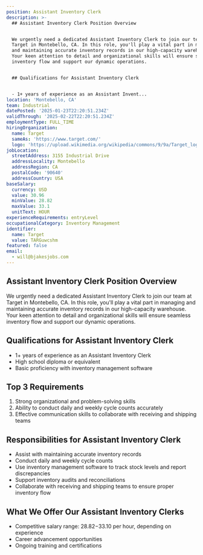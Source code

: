 ```yaml
---
position: Assistant Inventory Clerk
description: >-
  ## Assistant Inventory Clerk Position Overview


  We urgently need a dedicated Assistant Inventory Clerk to join our team at
  Target in Montebello, CA. In this role, you'll play a vital part in managing
  and maintaining accurate inventory records in our high-capacity warehouse.
  Your keen attention to detail and organizational skills will ensure seamless
  inventory flow and support our dynamic operations.


  ## Qualifications for Assistant Inventory Clerk


  - 1+ years of experience as an Assistant Invent...
location: 'Montebello, CA'
team: Industrial
datePosted: '2025-01-23T22:20:51.234Z'
validThrough: '2025-02-22T22:20:51.234Z'
employmentType: FULL_TIME
hiringOrganization:
  name: Target
  sameAs: 'https://www.target.com/'
  logo: 'https://upload.wikimedia.org/wikipedia/commons/9/9a/Target_logo.svg'
jobLocation:
  streetAddress: 3155 Industrial Drive
  addressLocality: Montebello
  addressRegion: CA
  postalCode: '90640'
  addressCountry: USA
baseSalary:
  currency: USD
  value: 30.96
  minValue: 28.82
  maxValue: 33.1
  unitText: HOUR
experienceRequirements: entryLevel
occupationalCategory: Inventory Management
identifier:
  name: Target
  value: TARGuwcshm
featured: false
email:
  - will@bjakesjobs.com
---
```




## Assistant Inventory Clerk Position Overview

We urgently need a dedicated Assistant Inventory Clerk to join our team at Target in Montebello, CA. In this role, you'll play a vital part in managing and maintaining accurate inventory records in our high-capacity warehouse. Your keen attention to detail and organizational skills will ensure seamless inventory flow and support our dynamic operations.

## Qualifications for Assistant Inventory Clerk

- 1+ years of experience as an Assistant Inventory Clerk
- High school diploma or equivalent
- Basic proficiency with inventory management software

## Top 3 Requirements

1. Strong organizational and problem-solving skills
2. Ability to conduct daily and weekly cycle counts accurately
3. Effective communication skills to collaborate with receiving and shipping teams

## Responsibilities for Assistant Inventory Clerk

- Assist with maintaining accurate inventory records
- Conduct daily and weekly cycle counts
- Use inventory management software to track stock levels and report discrepancies
- Support inventory audits and reconciliations
- Collaborate with receiving and shipping teams to ensure proper inventory flow

## What We Offer Our Assistant Inventory Clerks

- Competitive salary range: $28.82-$33.10 per hour, depending on experience
- Career advancement opportunities
- Ongoing training and certifications